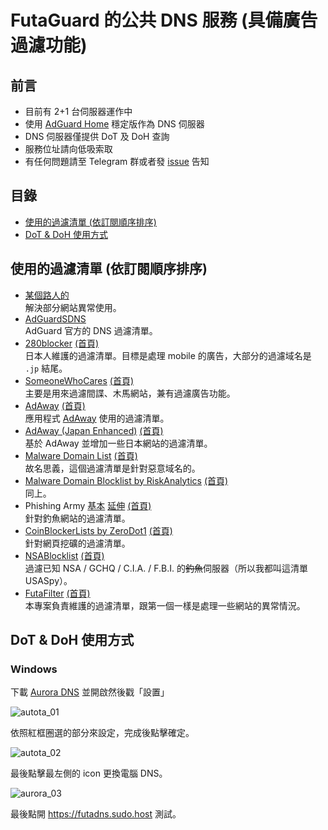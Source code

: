 # FutaGuard 的公共 DNS 服務 (具備廣告過濾功能)

## 前言

- 目前有 2+1 台伺服器運作中
- 使用 [AdGuard Home](https://adguard.com/en/adguard-home/overview.html) 穩定版作為 DNS 伺服器
- DNS 伺服器僅提供 DoT 及 DoH 查詢
- 服務位址請向低吸索取
- 有任何問題請至 Telegram 群或者發 [issue](https://github.com/FutaGuard/Public-DNS/issues) 告知

## 目錄
 - [使用的過濾清單 (依訂閱順序排序)](#使用的過濾清單-依訂閱順序排序)
 - [DoT & DoH 使用方式](#dot--doh-使用方式)

## 使用的過濾清單 (依訂閱順序排序)

- [某個路人的](https://bestpika.github.io/abp/hosts.txt)\
  解決部分網站異常使用。
- [AdGuardSDNS](https://adguardteam.github.io/AdGuardSDNSFilter/Filters/filter.txt)\
  AdGuard 官方的 DNS 過濾清單。
- [280blocker](https://280blocker.net/files/280blocker_domain_ag.txt) [(首頁)](https://280blocker.net)\
  日本人維護的過濾清單。目標是處理 mobile 的廣告，大部分的過濾域名是 `.jp` 結尾。
- [SomeoneWhoCares](https://someonewhocares.org/hosts/zero/hosts) [(首頁)](https://someonewhocares.org)\
  主要是用來過濾間諜、木馬網站，兼有過濾廣告功能。
- [AdAway](https://adaway.org/hosts.txt) [(首頁)](https://adaway.org)\
  應用程式 [AdAway](https://f-droid.org/packages/org.adaway/) 使用的過濾清單。
- [AdAway (Japan Enhanced)](https://logroid.github.io/adaway-hosts/hosts_no_white.txt) [(首頁)](https://logroid.github.io/adaway-hosts/)\
  基於 AdAway 並增加一些日本網站的過濾清單。
- [Malware Domain List](https://www.malwaredomainlist.com/hostslist/hosts.txt) [(首頁)](https://www.malwaredomainlist.com)\
  故名思義，這個過濾清單是針對惡意域名的。
- [Malware Domain Blocklist by RiskAnalytics](https://mirror1.malwaredomains.com/files/domains.hosts) [(首頁)](https://www.malwaredomains.com)\
  同上。
- Phishing Army [基本](https://phishing.army/download/phishing_army_blocklist.txt) [延伸](https://phishing.army/download/phishing_army_blocklist_extended.txt) [(首頁)](https://phishing.army)\
  針對釣魚網站的過濾清單。
- [CoinBlockerLists by ZeroDot1](https://zerodot1.gitlab.io/CoinBlockerLists/hosts) [(首頁)](https://zerodot1.gitlab.io/CoinBlockerListsWeb/)\
  針對網頁挖礦的過濾清單。
- [NSABlocklist](https://github.com/CHEF-KOCH/NSABlocklist/raw/master/HOSTS/HOSTS) [(首頁)](https://github.com/CHEF-KOCH/NSABlocklist/)\
  過濾已知 NSA / GCHQ / C.I.A. / F.B.I. 的~~釣魚~~伺服器（所以我都叫這清單 USASpy）。
- [FutaFilter](https://futaguard.github.io/FutaFilter/hosts.txt) [(首頁)](https://github.com/FutaGuard/FutaFilter)\
  本專案負責維護的過濾清單，跟第一個一樣是處理一些網站的異常情況。

## DoT & DoH 使用方式

### Windows

下載 [Aurora DNS](https://github.com/mili-tan/AuroraDNS.GUI) 並開啟然後戳「設置」

![autota_01](https://p176.p0.n0.cdn.getcloudapp.com/items/Apujg1pP/Snipaste_2020-05-12_11-54-58.png)

依照紅框圈選的部分來設定，完成後點擊確定。

![autota_02](https://p176.p0.n0.cdn.getcloudapp.com/items/geuWQY5b/2.png)

最後點擊最左側的 icon 更換電腦 DNS。

![aurora_03](https://p176.p0.n0.cdn.getcloudapp.com/items/kpuLrmPp/3.png)

最後點開 https://futadns.sudo.host 測試。